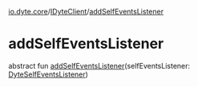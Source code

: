 [io.dyte.core](../index.md)/[IDyteClient](index.md)/[addSelfEventsListener](add-self-events-listener.md)

# addSelfEventsListener


abstract fun [addSelfEventsListener](add-self-events-listener.md)(selfEventsListener: [DyteSelfEventsListener](../../com.dyte.mobilecorekmm.listeners/-dyte-self-events-listener/index.md))
